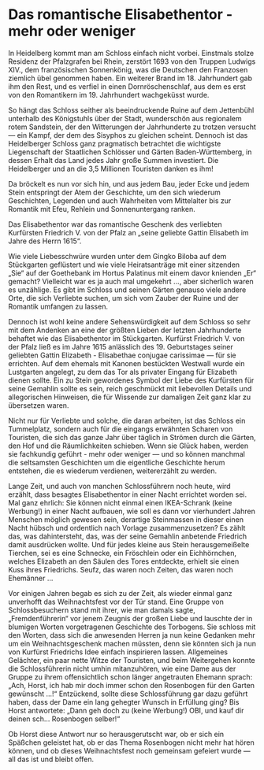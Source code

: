 # Das romantische Elisabethentor - mehr oder weniger

In Heidelberg kommt man am Schloss einfach nicht vorbei. Einstmals stolze Residenz der Pfalzgrafen bei Rhein, zerstört 1693 von den Truppen Ludwigs XIV., dem französischen Sonnenkönig, was die Deutschen den Franzosen ziemlich übel genommen haben. Ein weiterer Brand im 18. Jahrhundert gab ihm den Rest, und es verfiel in einen Dornröschenschlaf, aus dem es erst von den Romantikern im 19. Jahrhundert wachgeküsst wurde.

So hängt das Schloss seither als beeindruckende Ruine auf dem Jettenbühl unterhalb des Königstuhls über der Stadt, wunderschön aus regionalem rotem Sandstein, der den Witterungen der Jahrhunderte zu trotzen versucht — ein Kampf, der dem des Sisyphos zu gleichen scheint. Dennoch ist das Heidelberger Schloss ganz pragmatisch betrachtet die wichtigste Liegenschaft der Staatlichen Schlösser und Gärten Baden-Württemberg, in dessen Erhalt das Land jedes Jahr große Summen investiert. Die Heidelberger und an die 3,5 Millionen Touristen danken es ihm!

Da bröckelt es nun vor sich hin, und aus jedem Bau, jeder Ecke und jedem Stein entspringt der Atem der Geschichte, um den sich wiederum Geschichten, Legenden und auch Wahrheiten vom Mittelalter bis zur Romantik mit Efeu, Rehlein und Sonnenuntergang ranken.

Das Elisabethentor war das romantische Geschenk des verliebten Kurfürsten Friedrich V. von der Pfalz an „seine geliebte Gattin Elisabeth im Jahre des Herrn 1615“.

Wie viele Liebesschwüre wurden unter dem Gingko Biloba auf dem Stückgarten geflüstert und wie viele Heiratsanträge mit einer sitzenden „Sie“ auf der Goethebank im Hortus Palatinus mit einem davor knienden „Er“ gemacht? Vielleicht war es ja auch mal umgekehrt ..., aber sicherlich waren es unzählige. Es gibt im Schloss und seinen Gärten genauso viele andere Orte, die sich Verliebte suchen, um sich vom Zauber der Ruine und der Romantik umfangen zu lassen.

Dennoch ist wohl keine andere Sehenswürdigkeit auf dem Schloss so sehr mit dem Andenken an eine der größten Lieben der letzten Jahrhunderte behaftet wie das Elisabethentor im Stückgarten. Kurfürst Friedrich V. von der Pfalz ließ es im Jahre 1615 anlässlich des 19. Geburtstages seiner geliebten Gattin Elizabeth - Elisabethae conjugae carissimae — für sie errichten. Auf dem ehemals mit Kanonen bestückten Westwall wurde ein Lustgarten angelegt, zu dem das Tor als privater Eingang für Elizabeth dienen sollte. Ein zu Stein gewordenes Symbol der Liebe des Kurfürsten für seine Gemahlin sollte es sein, reich geschmückt mit liebevollen Details und allegorischen Hinweisen, die für Wissende zur damaligen Zeit ganz klar zu übersetzen waren.

Nicht nur für Verliebte und solche, die daran arbeiten, ist das Schloss ein Tummelplatz, sondern auch für die eingangs erwähnten Scharen von Touristen, die sich das ganze Jahr über täglich in Strömen durch die Gärten, den Hof und die Räumlichkeiten schieben. Wenn sie Glück haben, werden sie fachkundig geführt - mehr oder weniger — und so können manchmal die seltsamsten Geschichten um die eigentliche Geschichte herum entstehen, die es wiederum verdienen, weitererzählt zu werden.

Lange Zeit, und auch von manchen Schlossführern noch heute, wird erzählt, dass besagtes Elisabethentor in einer Nacht errichtet worden sei. Mal ganz ehrlich: Sie können nicht einmal einen IKEA-Schrank (keine Werbung!) in einer Nacht aufbauen, wie soll es dann vor vierhundert Jahren Menschen möglich gewesen sein, derartige Steinmassen in dieser einen Nacht hübsch und ordentlich nach Vorlage zusammenzusetzen? Es zählt das, was dahintersteht, das, was der seine Gemahlin anbetende Friedrich damit ausdrücken wollte. Und für jedes kleine aus Stein herausgemeißelte Tierchen, sei es eine Schnecke, ein Fröschlein oder ein Eichhörnchen, welches Elizabeth an den Säulen des Tores entdeckte, erhielt sie einen Kuss ihres Friedrichs. Seufz, das waren noch Zeiten, das waren noch Ehemänner ...

Vor einigen Jahren begab es sich zu der Zeit, als wieder einmal ganz unverhofft das Weihnachtsfest vor der Tür stand. Eine Gruppe von Schlossbesuchern stand mit ihrer, wie man damals sagte, „Fremdenführerin“ vor jenem Zeugnis der großen Liebe und lauschte der in blumigen Worten vorgetragenen Geschichte des Torbogens. Sie schloss mit den Worten, dass sich die anwesenden Herren ja nun keine Gedanken mehr um ein Weihnachtsgeschenk machen müssten, denn sie könnten sich ja nun von Kurfürst Friedrichs Idee einfach inspirieren lassen. Allgemeines Gelächter, ein paar nette Witze der Touristen, und beim Weitergehen konnte die Schlossführerin nicht umhin mitanzuhören, wie eine Dame aus der Gruppe zu ihrem offensichtlich schon länger angetrauten Ehemann sprach: „Ach, Horst, ich hab mir doch immer schon den Rosenbogen für den Garten gewünscht ...!“ Entzückend, sollte diese Schlossführung gar dazu geführt haben, dass der Dame ein lang gehegter Wunsch in Erfüllung ging? Bis Horst antwortete: „Dann geh doch zu (keine Werbung!) OBI, und kauf dir deinen sch... Rosenbogen selber!“

Ob Horst diese Antwort nur so herausgerutscht war, ob er sich ein Späßchen geleistet hat, ob er das Thema Rosenbogen nicht mehr hat hören können, und ob dieses Weihnachtsfest noch gemeinsam gefeiert wurde — all das ist und bleibt offen.